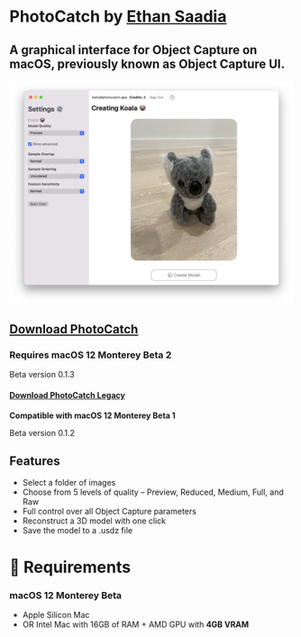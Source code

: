 # PhotoCatch by [Ethan Saadia](http://twitter.com/ethansaadia)
## A graphical interface for Object Capture on macOS, previously known as Object Capture UI.

![Screenshot of the app](screenshot.jpg)

## [Download PhotoCatch](https://bit.ly/3qx9WTu)
### Requires macOS 12 Monterey Beta 2
Beta version 0.1.3

#### [Download PhotoCatch Legacy](https://bit.ly/3hd8K3D)
**Compatible with macOS 12 Monterey Beta 1**

Beta version 0.1.2

## Features
- Select a folder of images 
- Choose from 5 levels of quality – Preview, Reduced, Medium, Full, and Raw
- Full control over all Object Capture parameters
- Reconstruct a 3D model with one click
- Save the model to a .usdz file

# 🚨 Requirements
### macOS 12 Monterey Beta
- Apple Silicon Mac
- OR Intel Mac with 16GB of RAM + AMD GPU with **4GB VRAM**
